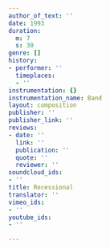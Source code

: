 ```yaml
---
author_of_text: ''
date: 1993
duration:
  m: 7
  s: 30
genre: []
history:
- performer: ''
  timeplaces:
  - ''
instrumentation: {}
instrumentation_name: Band
layout: composition
publisher: ''
publisher_link: ''
reviews:
- date: ''
  link: ''
  publication: ''
  quote: ''
  reviewer: ''
soundcloud_ids:
- ''
title: Recessional
translator: ''
vimeo_ids:
- ''
youtube_ids:
- ''

---
```

